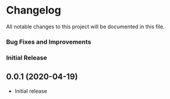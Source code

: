 # Changelog

All notable changes to this project will be documented in this file.

### Bug Fixes and Improvements

### Initial Release

## 0.0.1 (2020-04-19)
* Initial release